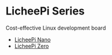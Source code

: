 LicheePi Series
==============


Cost-effective Linux development board

* [LicheePi Nano](nano.md)
* [LicheePi Zero](zero.md)


